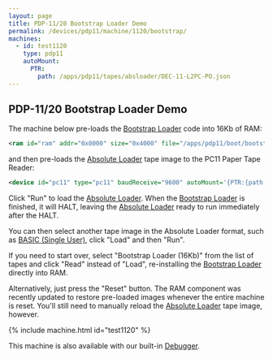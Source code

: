 ```yaml
---
layout: page
title: PDP-11/20 Bootstrap Loader Demo
permalink: /devices/pdp11/machine/1120/bootstrap/
machines:
  - id: test1120
    type: pdp11
    autoMount:
      PTR:
        path: /apps/pdp11/tapes/absloader/DEC-11-L2PC-PO.json
---
```


PDP-11/20 Bootstrap Loader Demo
-------------------------------

The machine below pre-loads the [Bootstrap Loader](/apps/pdp11/boot/bootstrap/) code into 16Kb of RAM:

```xml
<ram id="ram" addr="0x0000" size="0x4000" file="/apps/pdp11/boot/bootstrap/BOOTSTRAP-16KB.json"/>
```

and then pre-loads the [Absolute Loader](/apps/pdp11/tapes/absloader/) tape image to the PC11 Paper Tape Reader:

```xml
<device id="pc11" type="pc11" baudReceive="9600" autoMount='{PTR:{path:"/apps/pdp11/tapes/absloader/DEC-11-L2PC-PO.json"}}'>...</device>
```

Click "Run" to load the [Absolute Loader](/apps/pdp11/tapes/absloader/).
When the [Bootstrap Loader](/apps/pdp11/boot/bootstrap/) is finished, it will HALT,
leaving the [Absolute Loader](/apps/pdp11/tapes/absloader/) ready to run immediately after the HALT.

You can then select another tape image in the Absolute Loader format, such as [BASIC (Single User)](/apps/pdp11/tapes/basic/),
click "Load" and then "Run".

If you need to start over, select "Bootstrap Loader (16Kb)" from the list of tapes and click "Read" instead of
"Load", re-installing the [Bootstrap Loader](/apps/pdp11/boot/bootstrap/) directly into RAM.

Alternatively, just press the "Reset" button.  The RAM component was recently updated to restore pre-loaded images whenever
the entire machine is reset.  You'll still need to manually reload the [Absolute Loader](/apps/pdp11/tapes/absloader/)
tape image, however.

{% include machine.html id="test1120" %}

This machine is also available with our built-in [Debugger](debugger/).
